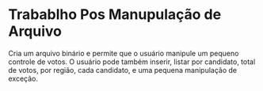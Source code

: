 # Trabablho Pos Manupulação de Arquivo
Cria um arquivo binário e permite que o usuário manipule um pequeno 
controle de votos.
O usuário pode também inserir, listar por candidato, total de votos,
por região, cada candidato, e uma pequena manipulação de exceção.
